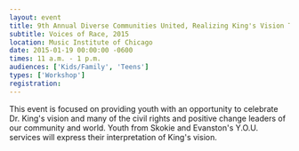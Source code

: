 ```yaml
---
layout: event
title: 9th Annual Diverse Communities United, Realizing King's Vision Today
subtitle: Voices of Race, 2015
location: Music Institute of Chicago
date: 2015-01-19 00:00:00 -0600
times: 11 a.m. - 1 p.m.
audiences: ['Kids/Family', 'Teens']
types: ['Workshop']
registration: 
---
```

This event is focused on providing youth with an opportunity to celebrate Dr. King's vision and many of the civil rights and positive change leaders of our community and world.  Youth from Skokie and Evanston's Y.O.U. services will express their interpretation of King's vision.
